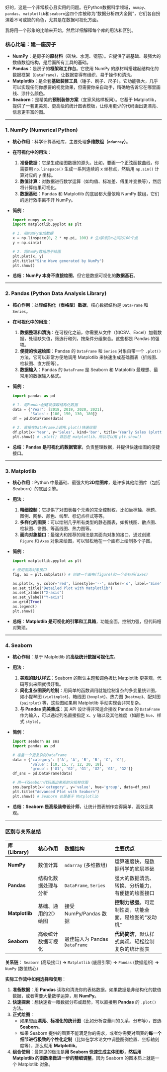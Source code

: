 好的，这是一个非常核心且实用的问题。在Python数据科学领域，`numpy`、`pandas`、`matplotlib`和`seaborn`这四个库被称为“数据分析四大金刚”，它们各自扮演着不可或缺的角色，尤其是在数据可视化方面。

我将用一个形象的比喻来开始，然后详细解释每个库的用法和区别。

### **核心比喻：建一座房子**

*   **NumPy**：是房子的**原材料**（砖块、水泥、钢筋）。它提供了最基础、最强大的数值数组结构，是后面所有工具的基础。
*   **Pandas**：是房子的**框架和工作台**。它使用 NumPy 的原材料搭建起结构化的数据框架（`DataFrame`），让数据变得有组织、易于操作和清洗。
*   **Matplotlib**：是全套**基础装修工具**（锤子、刷子、尺子）。它功能强大，几乎可以实现任何你想要的视觉效果，但需要你亲自动手，精确地告诉它在哪里画线、涂什么颜色。
*   **Seaborn**：是精美的**预制装修方案**（宜家风格样板间）。它基于 Matplotlib，提供了一套更美观、更高级的统计图表模板，让你用更少的代码画出更漂亮、信息更丰富的图。

---

### 1. NumPy (Numerical Python)

*   **核心作用**：科学计算基础库，主要处理**多维数组（`ndarray`）**。
*   **在可视化中的用法**：
    1.  **准备数据**：它是生成绘图数据的源头。比如，要画一个正弦函数曲线，你需要用 `np.linspace()` 生成一系列连续的 x 坐标点，然后用 `np.sin()` 计算对应的 y 坐标。
    2.  **数值计算**：对数据进行数学运算（如均值、标准差、傅里叶变换等），然后将计算结果可视化。
    3.  **数据基础**：Pandas 和 Matplotlib 的底层都大量依赖 NumPy 数组，它们的运行效率离不开 NumPy。

*   **简例**：
    ```python
    import numpy as np
    import matplotlib.pyplot as plt

    # 1. 用NumPy生成数据
    x = np.linspace(0, 2 * np.pi, 100) # 生成0到2π之间的100个点
    y = np.sin(x)

    # 2. 将NumPy数组用于绘图
    plt.plot(x, y)
    plt.title("Sine Wave generated by NumPy")
    plt.show()
    ```
*   **总结**：**NumPy 本身不直接绘图**，但它是数据可视化的**数据基石**。

---

### 2. Pandas (Python Data Analysis Library)

*   **核心作用**：处理**结构化（表格型）数据**，核心数据结构是 `DataFrame` 和 `Series`。
*   **在可视化中的用法**：
    1.  **数据整理和清洗**：在可视化之前，你需要从文件（如CSV、Excel）加载数据，处理缺失值，筛选行和列，按条件分组聚合。这些都是 Pandas 的强项。
    2.  **便捷的快速绘图**：Pandas 的 `DataFrame` 和 `Series` 对象自带一个 `.plot()` 方法，它可以非常方便地调用 Matplotlib 来快速生成基础图表（折线图、柱状图、直方图等）。
    3.  **数据输入**：Pandas 的 `DataFrame` 是 Seaborn 和 Matplotlib 最理想、最常用的数据输入格式。

*   **简例**：
    ```python
    import pandas as pd

    # 1. 用Pandas创建或读取结构化数据
    data = {'Year': [2018, 2019, 2020, 2021],
            'Sales': [100, 150, 130, 180]}
    df = pd.DataFrame(data)

    # 2. 直接在DataFrame上调用.plot()快速绘图
    df.plot(x='Year', y='Sales', kind='bar', title='Yearly Sales (plotted with Pandas)')
    plt.show() # .plot() 背后是 matplotlib，所以可以用 plt.show()
    ```
*   **总结**：**Pandas 是可视化的数据管家**，负责整理数据，并提供快速绘图的便捷接口。

---

### 3. Matplotlib

*   **核心作用**：Python 中最基础、最强大的**2D绘图库**，是许多其他绘图库（包括 Seaborn）的底层引擎。
*   **用法**：
    1.  **精细控制**：它提供了对图表每个元素的完全控制权，比如坐标轴、标题、图例、网格、颜色、线型、标记点样式等等。
    2.  **多样化的图表**：可以绘制几乎所有类型的静态图表，如折线图、散点图、柱状图、饼图、等高线图、热力图等。
    3.  **面向对象接口**：最强大和推荐的用法是其面向对象的接口，通过创建 `Figure` 和 `Axes` 对象来绘图，可以轻松地在一个画布上绘制多个子图。

*   **简例**：
    ```python
    import matplotlib.pyplot as plt
    
    # 使用面向对象接口
    fig, ax = plt.subplots() # 创建一个画布(figure)和一个坐标系(axes)

    ax.plot(x, y, color='red', linestyle='--', marker='o', label='Sine') # 精细控制样式
    ax.set_title("Detailed Plot with Matplotlib")
    ax.set_xlabel("X-axis")
    ax.set_ylabel("Y-axis")
    ax.grid(True)
    ax.legend()
    plt.show()
    ```
*   **总结**：**Matplotlib 是可视化的引擎和工具箱**，功能全面，控制力强，但代码相对繁琐。

---

### 4. Seaborn

*   **核心作用**：基于 Matplotlib 的**高级统计数据可视化库**。
*   **用法**：
    1.  **美观的默认样式**：Seaborn 的默认主题和调色板比 Matplotlib 更美观，代码写出来图就很好看。
    2.  **简化复杂图表的绘制**：用简单的函数调用就能绘制复杂的多变量统计图，如小提琴图 (`violinplot`)、箱线图 (`boxplot`)、热力图 (`heatmap`)、配对图 (`pairplot`) 等，这些图如果用 Matplotlib 手动实现会非常复杂。
    3.  **与 Pandas 完美集成**：其 API 设计得非常适合接收 Pandas 的 `DataFrame` 作为输入，可以通过列名直接指定 x、y 轴以及其他维度（如颜色 `hue`、样式 `style`）。

*   **简例**：
    ```python
    import seaborn as sns
    import pandas as pd

    # 准备一个更复杂的DataFrame
    data = {'category': ['A', 'A', 'B', 'B', 'C', 'C'],
            'value': [10, 15, 7, 12, 20, 18],
            'group': ['G1', 'G2', 'G1', 'G2', 'G1', 'G2']}
    df_sns = pd.DataFrame(data)

    # 用一行Seaborn代码画出美观的分组柱状图
    sns.barplot(x='category', y='value', hue='group', data=df_sns)
    plt.title("Advanced Plot with Seaborn")
    plt.show() # Seaborn 也是基于 Matplotlib
    ```
*   **总结**：**Seaborn 是高级装修设计师**，让统计图表制作变得简单、高效且美观。

---

### **区别与关系总结**

| 库 (Library)   | 核心作用                 | 数据结构                 | 主要优点                                                     |
| :------------- | :----------------------- | :----------------------- | :----------------------------------------------------------- |
| **NumPy**      | 数值计算                 | `ndarray` (多维数组)     | 运算速度快，是数据科学的底层基础                             |
| **Pandas**     | 结构化数据处理与分析     | `DataFrame`, `Series`    | 强大的数据清洗、转换、分析能力，有便捷的绘图接口             |
| **Matplotlib** | 基础、通用的2D绘图       | 接受 NumPy/Pandas 数据   | **控制力极强**，可定制性高，功能全面，是绘图的“发动机”       |
| **Seaborn**    | 高级统计数据可视化       | 最佳输入为 Pandas `DataFrame` | **代码简洁**，默认样式美观，轻松绘制复杂的统计图表           |

**关系链**：
`Seaborn` (高级接口) **->** `Matplotlib` (底层引擎) **->** `Pandas` (数据组织) **->** `NumPy` (数值核心)

**实际工作流中如何选择和使用**：

1.  **准备数据**：用 **Pandas** 读取和清洗你的表格数据。如果数据是非结构化的数值数据，或者需要大量数学运算，用 **NumPy**。
2.  **快速探索**：想快速看一眼数据分布或趋势，可以直接用 **Pandas** 的 `.plot()` 方法。
3.  **正式绘图**：
    *   如果想画**漂亮、标准化的统计图**（比如分析变量间的关系、分布等），首选 **Seaborn**。
    *   如果 Seaborn 提供的图表不能满足你的需求，或者你需要对图表的**每一个细节进行极致的个性化定制**（比如在学术论文中调整图例位置、坐标轴刻度等），那么就用 **Matplotlib**。
4.  **组合使用**：最常见的做法是**用 Seaborn 快速生成主体图形，然后用 Matplotlib 的函数来做进一步的精细调整**。因为 Seaborn 的图本质上就是一个 Matplotlib 对象。
